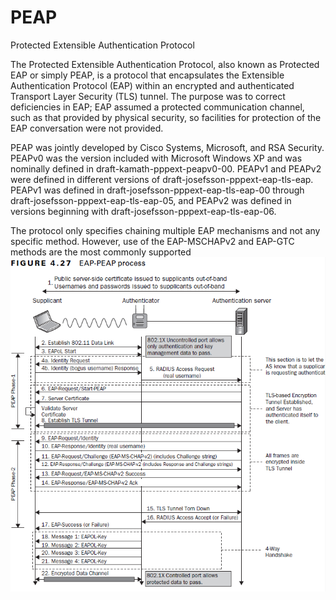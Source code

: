 # PEAP


Protected Extensible Authentication Protocol

The Protected Extensible Authentication Protocol, also known as
Protected EAP or simply PEAP, is a protocol that encapsulates the
Extensible Authentication Protocol (EAP) within an encrypted and
authenticated Transport Layer Security (TLS) tunnel. The purpose was to
correct deficiencies in EAP; EAP assumed a protected communication
channel, such as that provided by physical security, so facilities for
protection of the EAP conversation were not provided.

PEAP was jointly developed by Cisco Systems, Microsoft, and RSA
Security. PEAPv0 was the version included with Microsoft Windows XP and
was nominally defined in draft-kamath-pppext-peapv0-00. PEAPv1 and
PEAPv2 were defined in different versions of
draft-josefsson-pppext-eap-tls-eap. PEAPv1 was defined in
draft-josefsson-pppext-eap-tls-eap-00 through
draft-josefsson-pppext-eap-tls-eap-05, and PEAPv2 was defined in
versions beginning with draft-josefsson-pppext-eap-tls-eap-06.

The protocol only specifies chaining multiple EAP mechanisms and not any
specific method. However, use of the EAP-MSCHAPv2 and EAP-GTC methods
are the most commonly supported\
![](./images/15008776.png?width=602)

